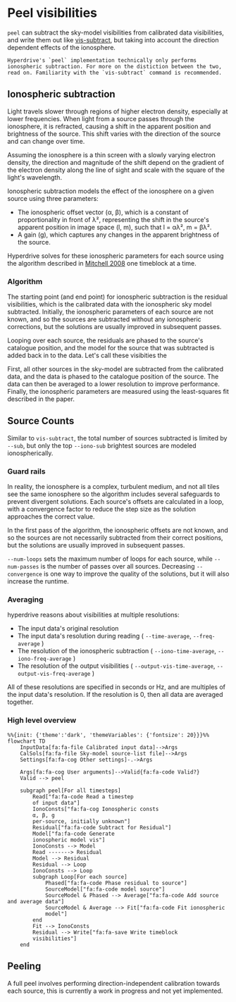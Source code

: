 # Peel visibilities

`peel` can subtract the sky-model visibilities from calibrated data visibilities, and write them out like [vis-subtract](../vis_subtract/intro.md), but taking into account the direction dependent effects of the ionosphere.

~~~admonish warning title="Work in progress"
Hyperdrive's `peel` implementation technically only performs ionospheric subtraction. For more on the distiction between the two, read on. Familiarity with the `vis-subtract` command is recommended.
~~~

## Ionospheric subtraction

Light travels slower through regions of higher electron density, especially at lower frequencies. When light from a source passes through the ionosphere, it is refracted, causing a shift in the apparent position and brightness of the source. This shift varies with the direction of the source and can change over time.

Assuming the ionosphere is a thin screen with a slowly varying electron density, the direction and magnitude of the shift depend on the gradient of the electron density along the line of sight and scale with the square of the light's wavelength.

Ionospheric subtraction models the effect of the ionosphere on a given source using three parameters:
- The ionospheric offset vector (α, β), which is a constant of proportionality in front of λ², representing the shift in the source's apparent position in image space (l, m), such that l = αλ², m = βλ².
- A gain (g), which captures any changes in the apparent brightness of the source.

Hyperdrive solves for these ionospheric parameters for each source using the algorithm described in [Mitchell 2008](https://ieeexplore.ieee.org/document/4703504) one timeblock at a time.

### Algorithm

The starting point (and end point) for ionospheric subtraction is the residual visibilities, which is the calibrated data with the ionospheric sky model subtracted. Initially, the ionospheric parameters of each source are not known, and so the sources are subtracted without any ionospheric corrections, but the solutions are usually improved in subsequent passes.

Looping over each source, the residuals are phased to the source's catalogue position, and the model for the source that was subtracted is added back in to the data. Let's call these visibities the

First, all other sources in the sky-model are subtracted from the calibrated data, and the data is phased to the catalogue position of the source. The data can then be averaged to a lower resolution to improve performance. Finally, the ionospheric parameters are measured using the least-squares fit described in the paper.

## Source Counts

Similar to `vis-subtract`, the total number of sources subtracted is limited by `--sub`, but only the top `--iono-sub` brightest sources are modeled ionospherically.

### Guard rails

In reality, the ionosphere is a complex, turbulent medium, and not all tiles see the same ionosphere so the algorithm includes several safeguards to prevent divergent solutions. Each source's offsets are calculated in a loop, with a convergence factor to reduce the step size as the solution approaches the correct value.

In the first pass of the algorithm, the ionospheric offsets are not known, and so the sources are not necessarily subtracted from their correct positions, but the solutions are usually improved in subsequent passes.

`--num-loops` sets the maximum number of loops for each source, while `--num-passes` is the number of passes over all sources. Decreasing `--convergence` is one way to improve the quality of the solutions, but it will also increase the runtime.

### Averaging

hyperdrive reasons about visibilities at multiple resolutions:
- The input data's original resolution
- The input data's resolution during reading ( `--time-average`, `--freq-average` )
- The resolution of the ionospheric subtraction ( `--iono-time-average`, `--iono-freq-average` )
- The resolution of the output visibilities ( `--output-vis-time-average`, `--output-vis-freq-average` )

All of these resolutions are specified in seconds or Hz, and are multiples of the input data's resolution. If the resolution is 0, then all data are averaged together.

### High level overview

```mermaid
%%{init: {'theme':'dark', 'themeVariables': {'fontsize': 20}}}%%
flowchart TD
    InputData[fa:fa-file Calibrated input data]-->Args
    CalSols[fa:fa-file Sky-model source-list file]-->Args
    Settings[fa:fa-cog Other settings]-.->Args

    Args[fa:fa-cog User arguments]-->Valid{fa:fa-code Valid?}
    Valid --> peel

    subgraph peel[For all timesteps]
        Read["fa:fa-code Read a timestep
        of input data"]
        IonoConsts["fa:fa-cog Ionospheric consts
        α, β, g
        per-source, initially unknown"]
        Residual["fa:fa-code Subtract for Residual"]
        Model["fa:fa-code Generate
        ionospheric model vis"]
        IonoConsts --> Model
        Read -------> Residual
        Model --> Residual
        Residual --> Loop
        IonoConsts --> Loop
        subgraph Loop[For each source]
            Phased["fa:fa-code Phase residual to source"]
            SourceModel["fa:fa-code model source"]
            SourceModel & Phased --> Average["fa:fa-code Add source and average data"]
            SourceModel & Average --> Fit["fa:fa-code Fit ionospheric
            model"]
        end
        Fit --> IonoConsts
        Residual --> Write["fa:fa-save Write timeblock
        visibilities"]
    end
```

## Peeling

A full peel involves performing direction-independent calibration towards each source, this is currently a work in progress and not yet implemented.